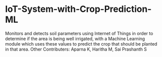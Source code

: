# IoT-System-with-Crop-Prediction-ML
Monitors and detects soil parameters using Internet of Things  in order to determine if the area is being well irrigated,  with a Machine Learning module which  uses these values to predict the crop that should be planted in that area.
Other Contributers: Aparna K, Haritha M, Sai Prashanth S
